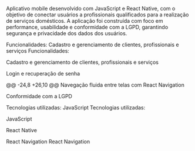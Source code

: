 Aplicativo mobile desenvolvido com JavaScript e React Native, com o objetivo de conectar usuários a profissionais qualificados para a realização de serviços domésticos. A aplicação foi construída com foco em performance, usabilidade e conformidade com a LGPD, garantindo segurança e privacidade dos dados dos usuários.
 
 Funcionalidades: Cadastro e gerenciamento de clientes, profissionais e serviços
 Funcionalidades: 
 
 Cadastro e gerenciamento de clientes, profissionais e serviços
 
 Login e recuperação de senha
 
 @@ -24,8 +26,10 @@ Navegação fluida entre telas com React Navigation
 
 Conformidade com a LGPD
 
 Tecnologias utilizadas: JavaScript
 Tecnologias utilizadas: 
 
 JavaScript
 
 React Native
 
 React Navigation
 React Navigation
